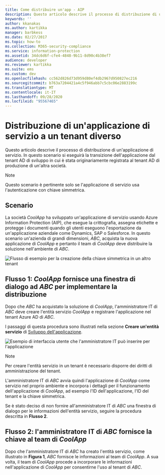 ```yaml
---
title: Come distribuire un'app - AIP
description: Questo articolo descrive il processo di distribuzione di un'applicazione di servizio in un tenant diverso da quello per cui è stata originariamente sviluppata.
keywords: ''
author: kkanakas
ms.author: kartikka
manager: barbkess
ms.date: 02/27/2017
ms.topic: how-to
ms.collection: M365-security-compliance
ms.service: information-protection
ms.assetid: 34dc6d6f-cfe4-4848-9b11-8d90c4b38ef7
audience: developer
ms.reviewer: kartikka
ms.suite: ems
ms.custom: dev
ms.openlocfilehash: cc562d826d73d959d80ef4db2967d950827ec216
ms.sourcegitcommit: b763a7204421a4c5f946abb7c5cbc06e2883199c
ms.translationtype: MT
ms.contentlocale: it-IT
ms.lasthandoff: 09/28/2020
ms.locfileid: "95567465"
---
```

# <a name="deploying-a-service-application-into-a-different-tenant"></a>Distribuzione di un'applicazione di servizio a un tenant diverso

Questo articolo descrive il processo di distribuzione di un'applicazione di servizio. In questo scenario si eseguirà la transizione dell'applicazione dal tenant AD di sviluppo in cui è stata originariamente registrata al tenant AD di produzione di un'altra società.

> [!Note]
> Questo scenario è pertinente solo se l'applicazione di servizio usa l'autenticazione con chiave simmetrica.

## <a name="scenario"></a>Scenario
La società *CoolApp* ha sviluppato un'applicazione di servizio usando Azure Information Protection (AIP), che esegue la crittografia, assegna etichette e protegge i documenti quando gli utenti eseguono l'esportazione da un'applicazione aziendale come Dynamics, SAP o Salesforce. In questo scenario un'azienda di grandi dimensioni, *ABC*, acquista la nuova applicazione di *CoolApp* e pertanto il team di *CoolApp* deve distribuire la soluzione nell'ambiente di *ABC*. 

![Flusso di esempio per la creazione della chiave simmetrica in un altro tenant](../media/develop/service-app-provision.jpg)

## <a name="flow-1-coolapp-provides-a-ui-dialog-to-abc-to-implement-the-deployment"></a>Flusso 1: *CoolApp* fornisce una finestra di dialogo ad *ABC* per implementare la distribuzione

Dopo che *ABC* ha acquistato la soluzione di *CoolApp*, l'amministratore IT di *ABC* deve creare l'entità servizio *CoolApp* e registrare l'applicazione nel tenant Azure AD di *ABC*. 

I passaggi di questa procedura sono illustrati nella sezione **Creare un'entità servizio** di [Sviluppo dell'applicazione](developing-your-application.md).

![Esempio di interfaccia utente che l'amministratore IT può inserire per l'applicazione](../media/develop/how-to-deploy-app-UI.png)

> [!Note]
> Per creare l'entità servizio in un tenant è necessario disporre dei diritti di amministrazione del tenant.

L'amministratore IT di *ABC* avvia quindi l'applicazione di *CoolApp* come servizio nel proprio ambiente e incorpora i dettagli per il funzionamento dell'applicazione di *CoolApp*, ad esempio l'ID dell'applicazione, l'ID del tenant e la chiave simmetrica.

Se è stato deciso di non fornire all'amministratore IT di *ABC* una finestra di dialogo per le informazioni dell'entità servizio, seguire la procedura descritta in **Flusso 2**.

## <a name="flow-2-abc-it-administrator-provides-the-key-to-the-coolapp-team"></a>Flusso 2: l'amministratore IT di *ABC* fornisce la chiave al team di *CoolApp*

Dopo che l'amministratore IT di *ABC* ha creato l'entità servizio, come illustrato in **Figura 1**, *ABC* fornisce le informazioni al team di *CoolApp*. A sua volta, il team di *CoolApp* procede a incorporare le informazioni nell'applicazione di *CoolApp* per consentirne l'uso al tenant di *ABC*.
